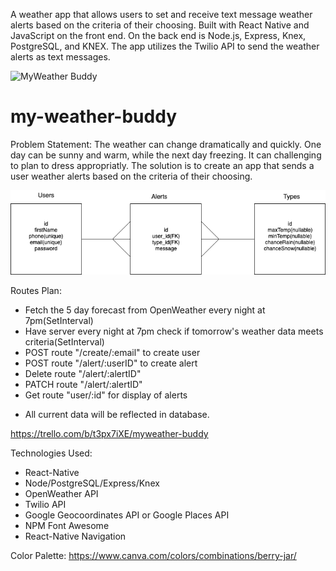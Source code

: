 A weather app that allows users to set and receive text message weather alerts based on the criteria of their choosing. Built with React Native and JavaScript on the front end. On the back end is Node.js, Express, Knex, PostgreSQL, and KNEX. The app utilizes the Twilio API to send the weather alerts as text messages.

![MyWeather Buddy](https://media.giphy.com/media/fqheYI3vJQvXGhFDDB/giphy.gif)

# my-weather-buddy

Problem Statement: The weather can change dramatically and quickly. One day can be sunny and warm, while the next day freezing. It can challenging to plan to dress appropriatly. The solution is to create an app that sends a user weather alerts based on the criteria of their choosing.

![ERD](./src/components/assets/ERD.png)

Routes Plan:
- Fetch the 5 day forecast from OpenWeather every night at 7pm(SetInterval)
- Have server every night at 7pm check if tomorrow's weather data meets criteria(SetInterval)
- POST route "/create/:email" to create user
- POST route "/alert/:userID" to create alert
- Delete route "/alert/:alertID"
- PATCH route "/alert/:alertID"
- Get route "user/:id" for display of alerts
* All current data will be reflected in database.

https://trello.com/b/t3px7iXE/myweather-buddy

Technologies Used:
- React-Native
- Node/PostgreSQL/Express/Knex
- OpenWeather API
- Twilio API
- Google Geocoordinates API or Google Places API
- NPM Font Awesome
- React-Native Navigation 

Color Palette:
https://www.canva.com/colors/combinations/berry-jar/

